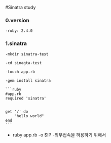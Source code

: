 #Sinatra study

### 0.version

    -ruby: 2.4.0


### 1.sinatra

    -mkdir sinatra-test

    -cd sinagta-test

    -touch app.rb

    -gem install sinatra

    ```ruby
    #app.rb
    required 'sinatra'


    get '/' do
        "hello world"
    end
    ```

- ruby app.rb -o $IP
        -외부접속을 허용하기 위해서

